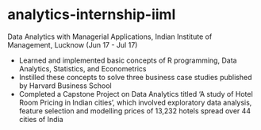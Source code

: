 # analytics-internship-iiml
Data Analytics with Managerial Applications, Indian Institute of Management, Lucknow (Jun 17 - Jul 17)

- Learned and implemented basic concepts of R programming, Data Analytics, Statistics, and Econometrics
- Instilled these concepts to solve three business case studies published by Harvard Business School
- Completed a Capstone Project on Data Analytics titled ‘A study of Hotel Room Pricing in Indian cities’, which involved exploratory data analysis, feature selection and modelling prices of 13,232 hotels spread over 44 cities of India
